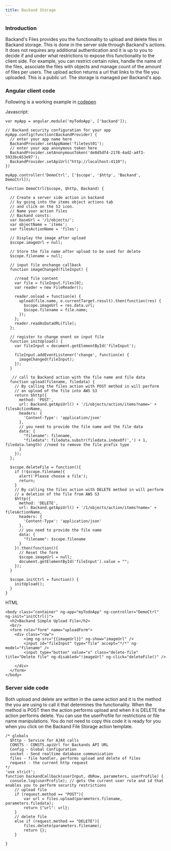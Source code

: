 ```yaml
---
title: Backand Storage
---
```

### Introduction
Backand's Files provides you the functionality to upload and delete files in Backand storage. This is done in the server side through Backand's actions. It does not requires any additional authentication and it is up to you to decide if and under what restrictions to expose this functionality to the client side. For example, you can restrict certain roles, handle the name of the files, associate the files with objects and manage count of the amount of files per users. The upload action returns a url that links to the file you uploaded. This is a public url. The storage is managed per Backand's app.  

### Angular client code

Following is a working example in [codepen](http://codepen.io/relly/pen/mVMOwZ)

Javascript:

```
var myApp = angular.module('myTodoApp', ['backand']);

// Backand security configuration for your app
myApp.config(function(BackandProvider) {
  // enter your app name here
  BackandProvider.setAppName('filetest01');
  // enter your app anonymous token here
  BackandProvider.setAnonymousToken('de8d5df4-2178-4ad2-a4f3-5933bc653e97');
  BackandProvider.setApiUrl("http://localhost:4110");
})

myApp.controller('DemoCtrl', ['$scope', '$http', 'Backand', DemoCtrl]);

function DemoCtrl($scope, $http, Backand) {

  // Create a server side action in backand
  // by going into the items object actions tab 
  // and click on the S3 icon.
  // Name your action files
  // Backand consts:
  var baseUrl = '/1/objects/';
  var objectName = 'items';
  var filesActionName = 'files';
  
  // Display the image after upload
  $scope.imageUrl = null;
  
  // Store the file name after upload to be used for delete
  $scope.filename = null;

  // input file onchange callback
  function imageChanged(fileInput) {

    //read file content
    var file = fileInput.files[0];
    var reader = new FileReader();

    reader.onload = function(e) {
      upload(file.name, e.currentTarget.result).then(function(res) {
        $scope.imageUrl = res.data.url;
        $scope.filename = file.name;
      });
    };
    reader.readAsDataURL(file);
  };

  // register to change enent on input file 
  function initUpload() {
    var fileInput = document.getElementById('fileInput');

    fileInput.addEventListener('change', function(e) {
      imageChanged(fileInput);
    });
  }

   // call to Backand action with the file name and file data  
  function upload(filename, filedata) {
    // By calling the files action with POST method in will perform 
    // an upload of the file into AWS S3
    return $http({
      method: 'POST',
      url: Backand.getApiUrl() + '/1/objects/action/items?name=' + filesActionName,
      headers: {
        'Content-Type': 'application/json'
      },
      // you need to provide the file name and the file data
      data: {
        "filename": filename,
        "filedata": filedata.substr(filedata.indexOf(',') + 1, filedata.length) //need to remove the file prefix type
      }
    });
  };

  $scope.deleteFile = function(){
    if (!$scope.filename){
      alert('Please choose a file');
      return;
    }
    // By calling the files action with DELETE method in will perform 
    // a deletion of the file from AWS S3
    $http({
      method: 'DELETE',
      url: Backand.getApiUrl() + '/1/objects/action/items?name=' + filesActionName,
      headers: {
        'Content-Type': 'application/json'
      },
      // you need to provide the file name 
      data: {
        "filename": $scope.filename
      }
    }).then(function(){
      // Reset the form
      $scope.imageUrl = null;
      document.getElementById('fileInput').value = "";
    });
  }
  
  $scope.initCtrl = function() {
    initUpload();
  }
}
```

HTML

```
<body class="container" ng-app="myTodoApp" ng-controller="DemoCtrl" ng-init="initCtrl()">
  <h2>Backand Simple Upload File</h2>
  <br/>
  <form role="form" name="uploadForm">
    <div class="row">
        <img ng-src="{{imageUrl}}" ng-show="imageUrl" />
        <input id="fileInput" type="file" accept="*/*" ng-model="filename" />
        <input type="button" value="x" class="delete-file" title="Delete file" ng-disabled="!imageUrl" ng-click="deleteFile()" />
      
    </div>
  </form>
</body>
```

### Server side code
Both upload and delete are written in the same action and it is the method the you are using to call it that determines the functionality. When the method is POST then the action performs upload and when it is DELETE the action performs delete. You can use the userProfile for restrictions or file name manipulations. You do not need to copy this code it is ready for you when you click on the Backand File Storage action template.

```
/* globals
  $http - Service for AJAX calls 
  CONSTS - CONSTS.apiUrl for Backands API URL
  Config - Global Configuration
  socket - Send realtime database communication
  files - file handler, performs upload and delete of files
  request - the current http request
*/
'use strict';
function backandCallback(userInput, dbRow, parameters, userProfile) {
  console.log(userProfile); // gets the current user role and id that enables you to perform security restrictions
    // upload file
    if (request.method == "POST"){
        var url = files.upload(parameters.filename, parameters.filedata);
        return {"url": url};
    }
    // delete file
    else if (request.method == "DELETE"){
        files.delete(parameters.filename);
        return {};    
    }
    
}
```

